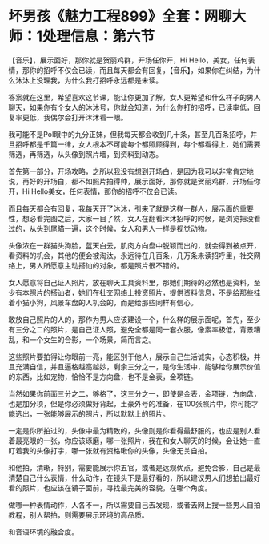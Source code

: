 # 坏男孩《魅力工程899》全套：网聊大师：1处理信息：第六节

【音乐】，展示面好，那你就是贺丽鸡群，开场任你开，Hi Hello，美女，任何表情，那你的招呼不仅会已读，而且每天都会有回复，【音乐】，如果你在纠结，为什么沐沐上没理我，为什么我打招呼永远都是未读。

答案就在这里，希望喜欢这节课，能让你更加了解，女人更希望和什么样子的男人聊天，如果你有个女人的沐沐号，你就会知道，为什么你打的招呼，已读率低，回复率更低，我偶尔会打开沐沐看一眼。

我可能不是PoI眼中的九分正妹，但我每天都会收到几十条，甚至几百条招呼，并且招呼都是千篇一律，女人根本不可能每个都照顾得到，每个都看得上，她们需要筛选，再筛选，从头像到照片墙，到资料到动态。

首先第一部分，开场攻略，之所以我没有想到开场白，是因为我可以非常肯定地说，再好的开场白，都不如照片拍得帅，展示面好，那你就是贺丽鸡群，开场任你开，Hi Hello美女，任何表情，那你的招呼不仅会已读。

而且每天都会有回复，我每天开了沐沐，引来了就是这样一群人，展示面的重要性，想必看完图之后，大家一目了然，女人在翻看沐沐招呼的时候，是浏览把没看过的，从头到尾瞄一遍，这个时候，女人和男人一样是视觉动物。

头像浓在一群猫头狗脸，蓝天白云，肌肉方向盘中脱颖而出的，就会得到被点开，看资料的机会，其他的便会被淘汰，永远待在几百条，几万条未读招呼里，社交网络上，男人所愿意主动搭讪的对象，都是照片很不错的。

女人愿意将自己证人照片，放在聊天工具资料里，那她们期待的必然也是资料，至少有本照片的搭讪者，她们在社交网络上投资照片，提供资料信息，不是给那些挂着小猫小狗，风景车盘的人机会的，而是给那些同样有信心。

敢放自己照片的人的，那作为男人应该建设一个，什么样的展示面呢，首先，至少有三分之二的照片，是自己证人照，避免全都是同一套衣服，像素率极低，背景糟乱，和一个女生的合影，一个场景，简而言之。

这些照片要拍得让你眼前一亮，能区别于他人，展示自己生活诚实，心态积极，并且充满自信，并且逼格越高越妙，剩余三分之一，是你生活中，能够给你展示价值的东西，比如宠物，恰恰不是方向盘，也不是金表，金项链。

当然如果你前面三分之二，够格了，这三分之一，即使是金表，金项链，方向盘，也是加分项，但是你必须做好背起，土豪外号的准备，在100张照片中，你可能才能选出，一张能够展示的照片，所以默默上的照片。

一定是你所拍过的，头像中最为精致的，头像则是你看得最舒服的，也应是别人看着最亮眼的一张，你应该琢磨，哪一张照片，我在和女人聊天的时候，会让她一直盯着我的头像打字，哪一张就有资格瞅你的头像，头像无关自拍。

和他拍，清晰，特别，需要能展示你五官，或者是远观优点，避免合影，自己是最清楚自己什么表情，什么动作，在镜头下是最好看的，所以建议男人们想拍出最好看的照片，也应该在镜子面前，寻找最完美的容貌，在哪个角度。

做哪一种表情动作，人各不一，所以需要自己去发现，或者去网上搜一些男人自拍教程，别人帮拍，则需要展示环境的高品质。

和音语环境的融合度。